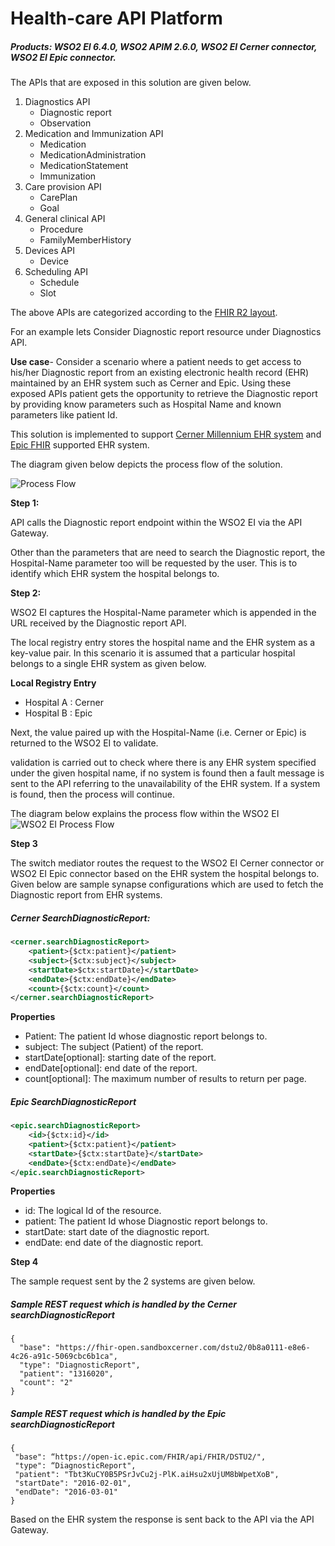 # Health-care API Platform

##### Products: WSO2 EI 6.4.0, WSO2 APIM 2.6.0, WSO2 EI Cerner connector, WSO2 EI Epic connector.

The APIs that are exposed in this solution are given below.

1. Diagnostics API
    * Diagnostic report
    * Observation
2. Medication and Immunization API
    * Medication
    * MedicationAdministration
    * MedicationStatement
    * Immunization
3. Care provision API
    * CarePlan
    * Goal
4. General clinical API
    * Procedure
    * FamilyMemberHistory
5. Devices API
    * Device
6. Scheduling API
    * Schedule
    * Slot

The above APIs are categorized according to the [FHIR R2 layout](https://www.hl7.org/fhir/resourcelist.html).

For an example lets Consider Diagnostic report resource under Diagnostics API.

**Use case**- Consider a scenario where a patient needs to get access to his/her Diagnostic report from an existing electronic health record (EHR) maintained by an EHR system such as Cerner and Epic.
          Using these exposed APIs patient gets the opportunity to retrieve the Diagnostic report by providing  know parameters such as Hospital Name and  known parameters like patient Id.
          
This solution is implemented to support [Cerner Millennium EHR system](https://fhir.cerner.com/millennium/dstu2/) and [Epic FHIR](https://open.epic.com/Clinical/Report) supported EHR system.

The diagram given below depicts the process flow of the solution.

![Process Flow](docs/Architectural%20Diagrams/processFlow.png)

**Step 1:**

API calls the Diagnostic report endpoint within the WSO2 EI via the API Gateway.

Other than the parameters that are need to search the Diagnostic report, the Hospital-Name parameter too will be requested by the user. This is to identify which EHR system the hospital belongs to.

**Step 2:**

WSO2 EI captures the Hospital-Name parameter which is appended in the URL received by the Diagnostic report API.

The local registry entry stores the hospital name and the EHR system as a key-value pair.
In this scenario it is assumed that a particular hospital belongs to a single EHR system as given below.

**Local Registry Entry**

* Hospital A : Cerner
* Hospital B : Epic

Next, the value paired up with the Hospital-Name (i.e. Cerner or Epic) is returned to the WSO2 EI to validate.

validation is carried out to check where there is any EHR system specified under the given hospital name, if no system is found then a fault message is sent to the API referring to the unavailability of the EHR system.
If a system is found, then the process will continue.

The diagram below explains the process flow within the WSO2 EI
![WSO2 EI Process Flow](docs/Architectural%20Diagrams/EIProcessFlow.png)

**Step 3**

The switch mediator routes the request to the WSO2 EI Cerner connector or WSO2 EI Epic connector based on the EHR system the hospital belongs to.
Given below are sample synapse configurations which are used to fetch the Diagnostic report from EHR systems.

##### Cerner SearchDiagnosticReport:

```xml
<cerner.searchDiagnosticReport>
    <patient>{$ctx:patient}</patient>
    <subject>{$ctx:subject}</subject>
    <startDate>$ctx:startDate}</startDate>
    <endDate>{$ctx:endDate}</endDate>
    <count>{$ctx:count}</count>
</cerner.searchDiagnosticReport>
```

**Properties**

* Patient: The patient Id whose diagnostic report belongs to. 
* subject: The subject (Patient) of the report. 
* startDate[optional]: starting date of the report. 
* endDate[optional]: end date of the report. 
* count[optional]: The maximum number of results to return per page. 

##### Epic SearchDiagnosticReport
```xml
<epic.searchDiagnosticReport>
    <id>{$ctx:id}</id>
    <patient>{$ctx:patient}</patient>
    <startDate>{$ctx:startDate}</startDate>
    <endDate>{$ctx:endDate}</endDate>
</epic.searchDiagnosticReport>
```
**Properties**

* id: The logical Id of the resource. 
* patient: The patient Id whose Diagnostic report belongs to. 
* startDate: start date of the diagnostic report. 
* endDate: end date of the diagnostic report. 

**Step 4**

The sample request sent by the 2 systems are given below.

##### Sample REST request which is handled by the Cerner searchDiagnosticReport
```
{
  "base": "https://fhir-open.sandboxcerner.com/dstu2/0b8a0111-e8e6-4c26-a91c-5069cbc6b1ca",
  "type": "DiagnosticReport",
  "patient": "1316020",
  "count": "2"
}
```

##### Sample REST request which is handled by the Epic searchDiagnosticReport
```
{
 "base": “https://open-ic.epic.com/FHIR/api/FHIR/DSTU2/",
 "type": “DiagnosticReport",
 "patient": "Tbt3KuCY0B5PSrJvCu2j-PlK.aiHsu2xUjUM8bWpetXoB",
 "startDate": "2016-02-01",
 "endDate": "2016-03-01"
}
```

Based on the EHR system the response is sent back to the API via the API Gateway.